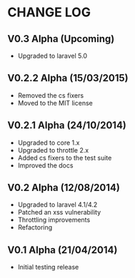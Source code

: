 CHANGE LOG
==========


## V0.3 Alpha (Upcoming)

* Upgraded to laravel 5.0


## V0.2.2 Alpha (15/03/2015)

* Removed the cs fixers
* Moved to the MIT license


## V0.2.1 Alpha (24/10/2014)

* Upgraded to core 1.x
* Upgraded to throttle 2.x
* Added cs fixers to the test suite
* Improved the docs


## V0.2 Alpha (12/08/2014)

* Upgraded to laravel 4.1/4.2
* Patched an xss vulnerability
* Throttling improvements
* Refactoring


## V0.1 Alpha (21/04/2014)

* Initial testing release
